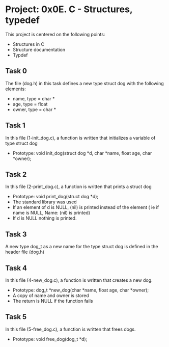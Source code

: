 # Project: 0x0E. C - Structures, typedef

This project is centered on the following points:
- Structures in C
- Structure documentation
- Typdef

## Task 0

The file (dog.h) in this task defines a new type struct dog with the following elements:
- name, type = char *
- age, type = float
- owner, type = char *

## Task 1

In this file (1-init_dog.c), a function is written that initializes a variable of type struct dog
- Prototype: void init_dog(struct dog *d, char *name, float age, char *owner);

## Task 2

In this file (2-print_dog.c), a function is written that prints a struct dog
- Prototype: void print_dog(struct dog *d);
- The standard library was used
- If an element of d is NULL, (nil) is printed instead of the element ( ie if name is NULL, Name: (nil) is printed)
- If d is NULL nothing is printed.

## Task 3

A new type dog_t as a new name for the type struct dog is defined in the header file (dog.h)

## Task 4

In this file (4-new_dog.c), a function is written that creates a new dog.
- Prototype: dog_t *new_dog(char *name, float age, char *owner);
- A copy of name and owner is stored
- The return is NULL if the function fails

## Task 5

In this file (5-free_dog.c), a function is written that frees dogs.
- Prototype: void free_dog(dog_t *d);
